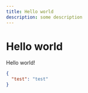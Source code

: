 ```yaml
---
title: Hello world
description: some description
---
```


# Hello world

Hello world!

```json
{
  "test": "test"
}
```

